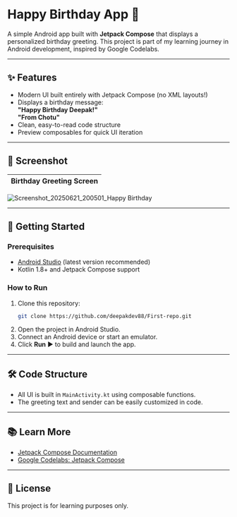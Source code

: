 # Happy Birthday App 🎉

A simple Android app built with **Jetpack Compose** that displays a personalized birthday greeting. This project is part of my learning journey in Android development, inspired by Google Codelabs.

---

## ✨ Features

- Modern UI built entirely with Jetpack Compose (no XML layouts!)
- Displays a birthday message:  
  **"Happy Birthday Deepak!"**  
  **"From Chotu"**
- Clean, easy-to-read code structure
- Preview composables for quick UI iteration

---

## 📸 Screenshot

| Birthday Greeting Screen |
|--------------------------|

![Screenshot_20250621_200501_Happy Birthday](https://github.com/user-attachments/assets/f428eb85-d0d3-462d-b029-095c0bd31f56)





---

## 🚀 Getting Started

### Prerequisites

- [Android Studio](https://developer.android.com/studio) (latest version recommended)
- Kotlin 1.8+ and Jetpack Compose support

### How to Run

1. Clone this repository:
   ```bash
   git clone https://github.com/deepakdev88/First-repo.git
   ```
2. Open the project in Android Studio.
3. Connect an Android device or start an emulator.
4. Click **Run** ▶️ to build and launch the app.

---

## 🛠️ Code Structure

- All UI is built in `MainActivity.kt` using composable functions.
- The greeting text and sender can be easily customized in code.

---

## 📚 Learn More

- [Jetpack Compose Documentation](https://developer.android.com/jetpack/compose)
- [Google Codelabs: Jetpack Compose](https://developer.android.com/codelabs/jetpack-compose-basics)

---

## 📝 License

This project is for learning purposes only.
